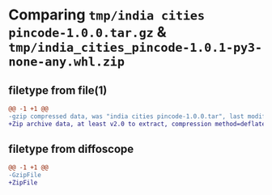 # Comparing `tmp/india cities pincode-1.0.0.tar.gz` & `tmp/india_cities_pincode-1.0.1-py3-none-any.whl.zip`

## filetype from file(1)

```diff
@@ -1 +1 @@
-gzip compressed data, was "india cities pincode-1.0.0.tar", last modified: Wed Jul  5 18:08:51 2023, max compression
+Zip archive data, at least v2.0 to extract, compression method=deflate
```

## filetype from diffoscope

```diff
@@ -1 +1 @@
-GzipFile
+ZipFile
```


